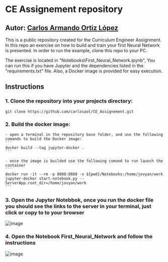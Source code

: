 # CE Assignement repository
## Autor: [Carlos Armando Ortiz López](https://github.com/carlosaol)

This is a public repository created for the Curriculum Engineer Assignment. In this repo an exercise on how to build and train your first Neural Network is presented. In order to run the example, clone this repo to your PC.

The exercise is located in "Notebooks\First_Neural_Network.ipynb", You can run this if you have Jupyter and the dependencies listed in the "requirements.txt" file. Also, a Docker image is provided for easy execution.

## Instructions 

### 1. Clone the repository into your projects directory:
```
git clone https://github.com/carlosaol/CE_Assignement.git
```
### 2. Build the docker image:
    - open a terminal in the repository base folder, and use the following comands to build the Docker image:
    ```
    docker build --tag jupyter-docker .
    ```
        
    - once the image is builded use the following comand to run launch the container
    ```
    docker run -it --rm -p 8888:8888 -v ${pwd}/Notebooks:/home/jovyan/work jupyter-docker start-notebook.py --ServerApp.root_dir=/home/jovyan/work
    ```
### 3. Open the Jupyter Notebbok, once you run the docker file you should see the links to the server in your terminal, just click or copy to to your browser

![image](https://github.com/user-attachments/assets/729e438d-d4a1-4581-854a-d52fd4b3878b)

### 4. Open the Notebook First_Neural_Network and follow the instructions

![image](https://github.com/user-attachments/assets/b21c2b7d-9cb1-41fe-8ecb-1f056da7c5a0)


  


